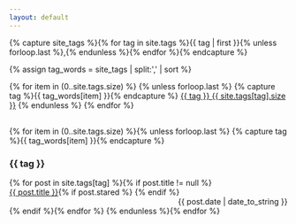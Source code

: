 ```yaml
---
layout: default
---
```


<!-- Get the tag name for every tag on the site and set them to the `site_tags` variable. -->
{% capture site_tags %}{% for tag in site.tags %}{{ tag | first }}{% unless forloop.last %},{% endunless %}{% endfor %}{% endcapture %}

<!-- `tag_words` is a sorted array of the tag names. -->
{% assign tag_words = site_tags | split:',' | sort %}

<!-- List of all tags -->
<div style="margin-bottom: 30px;">
	{% for item in (0..site.tags.size) %}
		{% unless forloop.last %}
			{% capture tag %}{{ tag_words[item] }}{% endcapture %}
				<span class="label" style="background-color:{{ site.data.categories[tag] }}"><a href="#{{ tag | cgi_escape }}">{{ tag }} <span class="sub-label">{{ site.tags[tag].size }}</span></a></span>
		{% endunless %}
	{% endfor %}
</div>


<!-- Posts by Tag -->
<div>
  {% for item in (0..site.tags.size) %}{% unless forloop.last %}
    {% capture tag %}{{ tag_words[item] }}{% endcapture %}
    <h3 id="{{ tag | cgi_escape }}">{{ tag }}</h3>
    {% for post in site.tags[tag] %}{% if post.title != null %}
      <div>
        <span style="float: left;">
          <a href="{{ site.baseurl}}{{ post.url }}">{{ post.title }}</a>{% if post.stared %} <i style="font-size: 12px;" class="fa fa-star"></i> {% endif %}
        </span>
        <span style="float: right;">
          {{ post.date | date_to_string }}
        </span>
      </div>
      <div style="clear: both;"></div>
    {% endif %}{% endfor %}
  {% endunless %}{% endfor %}
</div>
